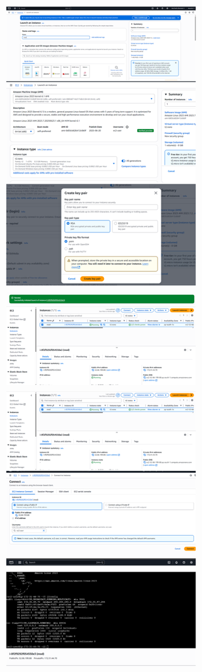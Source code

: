 ![image](.attachments/ca6b2012f5c1e2d19df923f839b462580a9ecca2.png) 
![image](.attachments/5aae335c242691e130714ba752cf969c83df644d.png) ![image](.attachments/090fb945b31c9d8b2cdd3c2796e231290174aae5.png)


![image](.attachments/10d5ed41e528bc7a1c7f6f313b3abac5c059ead8.png) ![image](.attachments/ccfa080c2d4b5c70a85d8338da91b6854aac5891.png) 


![image](.attachments/ccfa080c2d4b5c70a85d8338da91b6854aac5891.png) ![image](.attachments/d05dad1a973a4725dacdebe94e8f3f82b711874a.png)![image](.attachments/f1657ce5b9b0caf13d8fc4342efb8f5a645ad0c1.png)  